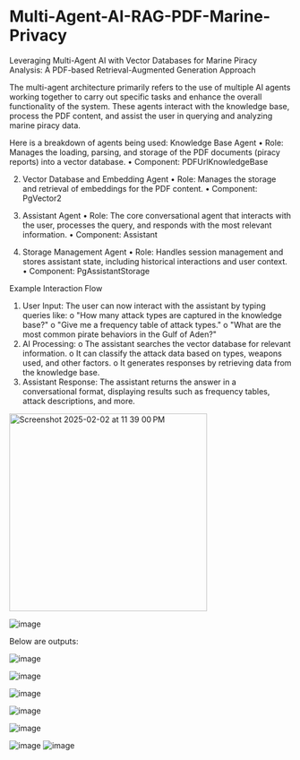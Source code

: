 # Multi-Agent-AI-RAG-PDF-Marine-Privacy
Leveraging Multi-Agent AI with Vector Databases for Marine Piracy Analysis: A PDF-based Retrieval-Augmented Generation Approach

The multi-agent architecture primarily refers to the use of multiple AI agents working together to carry out specific tasks and enhance the overall functionality of the system. These agents interact with the knowledge base, process the PDF content, and assist the user in querying and analyzing marine piracy data. 


Here is a breakdown of agents being used:
Knowledge Base Agent
•	Role: Manages the loading, parsing, and storage of the PDF documents (piracy reports) into a vector database.
•	Component: PDFUrlKnowledgeBase

2. Vector Database and Embedding Agent
•	Role: Manages the storage and retrieval of embeddings for the PDF content.
•	Component: PgVector2

3. Assistant Agent
•	Role: The core conversational agent that interacts with the user, processes the query, and responds with the most relevant information.
•	Component: Assistant

4. Storage Management Agent
•	Role: Handles session management and stores assistant state, including historical interactions and user context.
•	Component: PgAssistantStorage


Example Interaction Flow
1.	User Input: The user can now interact with the assistant by typing queries like:
o	"How many attack types are captured in the knowledge base?"
o	"Give me a frequency table of attack types."
o	"What are the most common pirate behaviors in the Gulf of Aden?"
2.	AI Processing:
o	The assistant searches the vector database for relevant information.
o	It can classify the attack data based on types, weapons used, and other factors.
o	It generates responses by retrieving data from the knowledge base.
3.	Assistant Response: The assistant returns the answer in a conversational format, displaying results such as frequency tables, attack descriptions, and more.



<img width="353" alt="Screenshot 2025-02-02 at 11 39 00 PM" src="https://github.com/user-attachments/assets/d9d381a9-ca05-4bfb-9882-1cbbd1418ac6" />


![image](https://github.com/user-attachments/assets/1eca6f6f-087d-43a3-bed0-c20450a2d395)


Below are outputs:

![image](https://github.com/user-attachments/assets/42990efc-1606-40da-828d-18ea0045bf20)



![image](https://github.com/user-attachments/assets/fb11d7a5-8543-4271-bc29-bb339851b171)

![image](https://github.com/user-attachments/assets/1ffae629-41d1-44e1-a052-a5c4c25ea486)


![image](https://github.com/user-attachments/assets/f42de070-2f49-4a82-acae-7f86b00b7a0d)

![image](https://github.com/user-attachments/assets/b45bb181-e1b2-4371-a5b4-786c7be76586)

![image](https://github.com/user-attachments/assets/b26cbff8-ebbc-4884-b709-bb6a2e33ca57)
![image](https://github.com/user-attachments/assets/88fc9044-3eac-4a81-a67a-76033a568a6a)





